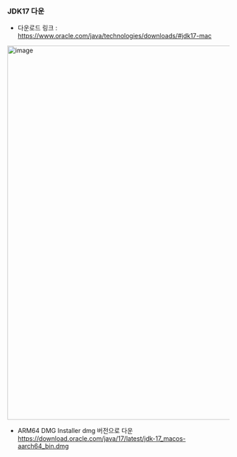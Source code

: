 ### JDK17 다운
- 다운로드 링크 : https://www.oracle.com/java/technologies/downloads/#jdk17-mac
<img width="846" alt="image" src="https://github.com/YeJi222/java-study/assets/70511859/a1d3ab53-1fb1-457f-9523-a22916acd71e">

- ARM64 DMG Installer dmg 버전으로 다운   
https://download.oracle.com/java/17/latest/jdk-17_macos-aarch64_bin.dmg
